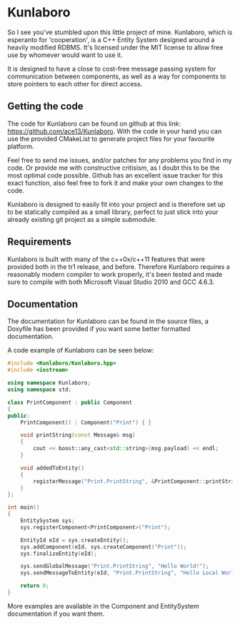 Kunlaboro
=========

So I see you've stumbled upon this little project of mine.
Kunlaboro, which is esperanto for 'cooperation', is a C++ Entity System designed around a heavily modified RDBMS. It's licensed under the MIT license to allow free use by whomever would want to use it.

It is designed to have a close to cost-free message passing system for communication between components, as well as a way for components to store pointers to each other for direct access.

Getting the code
----------------

The code for Kunlaboro can be found on github at this link: https://github.com/ace13/Kunlaboro.
With the code in your hand you can use the provided CMakeList to generate project files for your favourite platform.

Feel free to send me issues, and/or patches for any problems you find in my code. Or provide me with constructive critisism, as I doubt this to be the most optimal code possible. Github has an excellent issue tracker for this exact function, also feel free to fork it and make your own changes to the code.

Kunlaboro is designed to easily fit into your project and is therefore set up to be statically compiled as a small library, perfect to just stick into your already existing git project as a simple submodule.

Requirements
------------

Kunlaboro is built with many of the c++0x/c++11 features that were provided both in the tr1 release, and before.
Therefore Kunlaboro requires a reasonably modern compiler to work properly, it's been tested and made sure to compile with both Microsoft Visual Studio 2010 and GCC 4.6.3.

Documentation
-------------

The documentation for Kunlaboro can be found in the source files, a Doxyfile has been provided if you want some better formatted documentation.

A code example of Kunlaboro can be seen below:
```c++
#include <Kunlaboro/Kunlaboro.hpp>
#include <iostream>

using namespace Kunlaboro;
using namespace std;

class PrintComponent : public Component
{
public:
    PrintComponent() : Component("Print") { }

    void printString(const Message& msg)
    {
        cout << boost::any_cast<std::string>(msg.payload) << endl;
    }

    void addedToEntity()
    {
        registerMessage("Print.PrintString", &PrintComponent::printString);
    }
};

int main()
{
    EntitySystem sys;
    sys.registerComponent<PrintComponent>("Print");

    EntityId eId = sys.createEntity();
    sys.addComponent(eId, sys.createComponent("Print"));
    sys.finalizeEntity(eId);

    sys.sendGlobalMessage("Print.PrintString", "Hello World!");
    sys.sendMessageToEntity(eId, "Print.PrintString", "Hello Local World!");

    return 0;
}
```

More examples are available in the Component and EntitySystem documentation if you want them.
